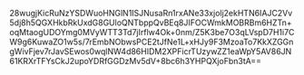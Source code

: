28wugjKicRuNzYSDWuoHNGlN1ISJNusaRn1rxANe33xjolj2ekHTN6IAJC2Vv5dj8h5QGXHkbRkUxdG8GUloQNTbppQvBEq8JIFOCWmkMOBRBm6HZTn+oqMtaogUDOYmg0MVyWTT3Td7jIrflw4Ok+0nm/Z5K3be7O3qLVspD7H1i7CW9g6KuwaZO1w5s/7rEmbNObwsPCE2tJfNe1L+xHJy9F3MzoaTo7KkXZGGngWivFjev7rJavSEwos0wqlNW4d86HIDM2XPFicrTUzywZZ1eaWpY5AV86JN61KRXrTFYsCkJ2upoYDRfGGDzMv5dV+8bc6h3YHPQXjoFbn3tA==